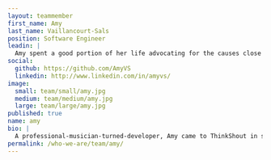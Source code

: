 ```yaml
---
layout: teammember
first_name: Amy
last_name: Vaillancourt-Sals
position: Software Engineer
leadin: |
  Amy spent a good portion of her life advocating for the causes close to her heart, especially rights for independent musicians. Her knack for logic games led her to try programming, and she hasn’t looked back. She’s been searching for a place where she could apply her skills in web development to support those advocacy groups. She found it in ThinkShout.
social:
  github: https://github.com/AmyVS
  linkedin: http://www.linkedin.com/in/amyvs/
image:
  small: team/small/amy.jpg
  medium: team/medium/amy.jpg
  large: team/large/amy.jpg
published: true
name: amy
bio: |
  A professional-musician-turned-developer, Amy came to ThinkShout in search of an opportunity to apply her coding skills to organizations working for positive change in the world, and she feels right at home here. Before joining our team, Amy worked as an IT support rep for several different online music tech companies. She also dabbles as a light and sound engineer and has worked on shows for artists like Björk and Paul Simon. She’s still a devoted French horn player and admits to being an old school Whovian. Amy also happens to be the only trapeze artist in the office.
permalink: /who-we-are/team/amy/
---
```

